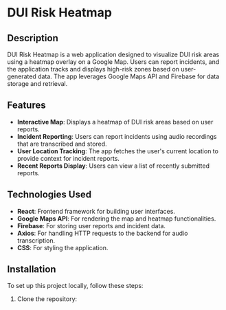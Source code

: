 # DUI Risk Heatmap

## Description

DUI Risk Heatmap is a web application designed to visualize DUI risk areas using a heatmap overlay on a Google Map. Users can report incidents, and the application tracks and displays high-risk zones based on user-generated data. The app leverages Google Maps API and Firebase for data storage and retrieval.

## Features

- **Interactive Map**: Displays a heatmap of DUI risk areas based on user reports.
- **Incident Reporting**: Users can report incidents using audio recordings that are transcribed and stored.
- **User Location Tracking**: The app fetches the user's current location to provide context for incident reports.
- **Recent Reports Display**: Users can view a list of recently submitted reports.

## Technologies Used

- **React**: Frontend framework for building user interfaces.
- **Google Maps API**: For rendering the map and heatmap functionalities.
- **Firebase**: For storing user reports and incident data.
- **Axios**: For handling HTTP requests to the backend for audio transcription.
- **CSS**: For styling the application.

## Installation

To set up this project locally, follow these steps:

1. Clone the repository:
